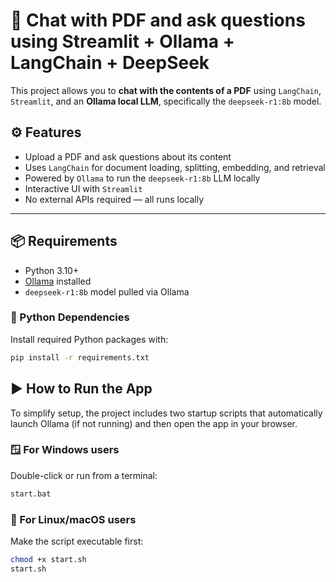 # 📄 Chat with PDF and ask questions using Streamlit + Ollama + LangChain + DeepSeek

This project allows you to **chat with the contents of a PDF** using `LangChain`, `Streamlit`, and an **Ollama local LLM**, specifically the `deepseek-r1:8b` model.

## ⚙️ Features

- Upload a PDF and ask questions about its content
- Uses `LangChain` for document loading, splitting, embedding, and retrieval
- Powered by `Ollama` to run the `deepseek-r1:8b` LLM locally
- Interactive UI with `Streamlit`
- No external APIs required — all runs locally

---

## 📦 Requirements

- Python 3.10+
- [Ollama](https://ollama.com) installed
- `deepseek-r1:8b` model pulled via Ollama

### 🧪 Python Dependencies

Install required Python packages with:

```bash
pip install -r requirements.txt
```

## ▶️ How to Run the App

To simplify setup, the project includes two startup scripts that automatically launch Ollama (if not running) and then open the app in your browser.

### 🪟 For Windows users
Double-click or run from a terminal:

```bash
start.bat
```

### 🐧 For Linux/macOS users
Make the script executable first:

```bash
chmod +x start.sh
start.sh
```

